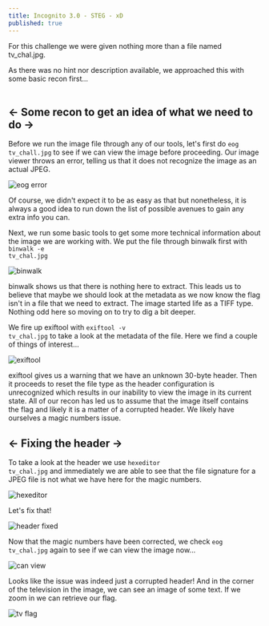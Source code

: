 ```yaml
---
title: Incognito 3.0 - STEG - xD
published: true
---
```

For this challenge we were given nothing more than a file named tv_chal.jpg.

As there was no hint nor description available, we approached this with some basic recon first...
<br><br>

## <- Some recon to get an idea of what we need to do ->

Before we run the image file through any of our tools, let's first do <code class="language-plaintext highlighter-rouge">eog tv_chall.jpg</code> to see if we can view the image before proceeding. Our image viewer throws 
an error, telling us that it does not recognize the image as an actual JPEG. 

![eog error](https://user-images.githubusercontent.com/104336820/165018827-0ee7e2c9-7103-478c-b879-91b24dc34044.png)

Of course, we didn't expect it to be as easy as that but nonetheless, it is always a good idea to run down the list of possible avenues to gain any extra info you can.
                
Next, we run some basic tools to get some more technical information about the image we are working with. We put the file through binwalk first with <code class="language-plaintext highlighter-rouge">binwalk -e tv_chal.jpg</code>

![binwalk](https://user-images.githubusercontent.com/104336820/165020194-2a2a0689-4478-4fd9-bf4f-2de5ef113c02.png)

binwalk shows us that there is nothing here to extract. This leads us to believe that maybe we should look at the metadata 
as we now know the flag isn't in a file that we need to extract. The image started life as a TIFF type. Nothing odd here so moving on to try to dig a bit deeper.

We fire up exiftool with <code class="language-plaintext highlighter-rouge">exiftool -v tv_chal.jpg</code> to take a look at the metadata of the file. 
Here we find a couple of things of interest...

![exiftool](https://user-images.githubusercontent.com/104336820/165020443-d386a41f-2448-4eb6-9ff2-6ac16eeab562.png)

exiftool gives us a warning that we have an unknown 30-byte header. Then it proceeds to reset the file type as the header configuration is unrecognized which results in our inability to view the image in its current state. All of our recon has led us to assume that the image itself contains the flag and likely it is a matter of a corrupted header. We likely have ourselves a magic numbers issue.


## <- Fixing the header ->

To take a look at the header we use <code class="language-plaintext highlighter-rouge">hexeditor tv_chal.jpg</code> and immediately we are able to see that the file signature for a JPEG file is not what we have here for the magic numbers. 

![hexeditor](https://user-images.githubusercontent.com/104336820/165021657-cf2d5924-f090-44e5-bf89-538d467d63f1.png)

Let's fix that!

![header fixed](https://user-images.githubusercontent.com/104336820/165021788-104b16c0-89cf-47d2-83b0-679c987cc082.png)

Now that the magic numbers have been corrected, we check <code class="language-plaintext highlighter-rouge">eog tv_chal.jpg</code> again to see if we can view the image now...

![can view](https://user-images.githubusercontent.com/104336820/165021971-5fc73c3a-71a8-49e8-8eeb-bc2ae8cb63bd.png)

Looks like the issue was indeed just a corrupted header! And in the corner of the television in the image, we can see an image of some text. If we zoom in we can retrieve our flag.

![tv flag](https://user-images.githubusercontent.com/104336820/165022223-d28d0fc8-9ca7-40bd-88f4-7e771656f216.png)
